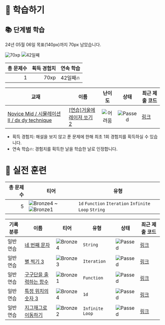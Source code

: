 # 📖 학습하기

## 📚 단계별 학습
24년 05월 06일 목표(140px)까지 70px 남았습니다.

![70xp](https://img.shields.io/badge/EXP-70xp-%235cb85c.svg?for-the-badge)
![42일째](https://img.shields.io/badge/연속학습-42일째-%23E34F26.svg?for-the-badge)

|총 문제수|획득 경험치|연속 학습|
|---:|---:|---|
1|70xp|42일째🔥|

|교재|이름|난이도|상태|최근 제출 코드|
|---|---|:---:|:---:|---|
|[Novice Mid / 시뮬레이션 II / dx dy technique](https://www.codetree.ai/missions?missionId=5)|[[연습]거울에 레이저 쏘기 2](https://www.codetree.ai/missions/5/problems/shoot-a-laser-in-the-mirror-2)|![어려움][hard]|![Passed][passed]|[링크](https://github.com/yeonwlee/codetree-TILs/blob/main/240506/%EA%B1%B0%EC%9A%B8%EC%97%90%20%EB%A0%88%EC%9D%B4%EC%A0%80%20%EC%8F%98%EA%B8%B0%202/shoot-a-laser-in-the-mirror-2.py)|


* 획득 경험치: 해설을 보지 않고 푼 문제에 한해 최초 1회 경험치를 획득하실 수 있습니다.
* 연속 학습🔥: 경험치를 획득한 날을 학습한 날로 인정합니다.


# 🥇 실전 훈련
|총 문제 수|티어|유형|
|---:|---|---|
|5|![Bronze4][b4] ~ ![Bronze1][b1]|`1d` `Function` `Iteration` `Infinite Loop` `String`|

|기록분류|이름|티어|유형|상태|최근 제출 코드|
|---|---|---|---|---|---|
|일반 연습|[네 번째 문자](https://www.codetree.ai/training-field/search/problems/4th-letter)|![Bronze4][b4]|`String`|![Passed][passed]|[링크](https://github.com/yeonwlee/codetree-TILs/blob/main/240506/%EB%84%A4%20%EB%B2%88%EC%A7%B8%20%EB%AC%B8%EC%9E%90/4th-letter.py)|
|일반 연습|[별 찍기 3](https://www.codetree.ai/training-field/search/problems/star-make-3)|![Bronze3][b3]|`Iteration`|![Passed][passed]|[링크](https://github.com/yeonwlee/codetree-TILs/blob/main/240506/%EB%B3%84%20%EC%B0%8D%EA%B8%B0%203/star-make-3.py)|
|일반 연습|[구구단을 출력하는 함수](https://www.codetree.ai/training-field/search/problems/function-that-outputs-multiplication-tables)|![Bronze1][b1]|`Function`|![Passed][passed]|[링크](https://github.com/yeonwlee/codetree-TILs/blob/main/240506/%EA%B5%AC%EA%B5%AC%EB%8B%A8%EC%9D%84%20%EC%B6%9C%EB%A0%A5%ED%95%98%EB%8A%94%20%ED%95%A8%EC%88%98/function-that-outputs-multiplication-tables.py)|
|일반 연습|[특정 위치의 숫자 3](https://www.codetree.ai/training-field/search/problems/numbers-in-specific-location-3)|![Bronze4][b4]|`1d`|![Passed][passed]|[링크](https://github.com/yeonwlee/codetree-TILs/blob/main/240506/%ED%8A%B9%EC%A0%95%20%EC%9C%84%EC%B9%98%EC%9D%98%20%EC%88%AB%EC%9E%90%203/numbers-in-specific-location-3.py)|
|일반 연습|[지그재그로 이동하기](https://www.codetree.ai/training-field/search/problems/moving-with-zigzag)|![Bronze2][b2]|`Infinite Loop`|![Passed][passed]|[링크](https://github.com/yeonwlee/codetree-TILs/blob/main/240506/%EC%A7%80%EA%B7%B8%EC%9E%AC%EA%B7%B8%EB%A1%9C%20%EC%9D%B4%EB%8F%99%ED%95%98%EA%B8%B0/moving-with-zigzag.py)|










[b5]: https://img.shields.io/badge/Bronze_5-%235D3E31.svg
[b4]: https://img.shields.io/badge/Bronze_4-%235D3E31.svg
[b3]: https://img.shields.io/badge/Bronze_3-%235D3E31.svg
[b2]: https://img.shields.io/badge/Bronze_2-%235D3E31.svg
[b1]: https://img.shields.io/badge/Bronze_1-%235D3E31.svg
[s5]: https://img.shields.io/badge/Silver_5-%23394960.svg
[s4]: https://img.shields.io/badge/Silver_4-%23394960.svg
[s3]: https://img.shields.io/badge/Silver_3-%23394960.svg
[s2]: https://img.shields.io/badge/Silver_2-%23394960.svg
[s1]: https://img.shields.io/badge/Silver_1-%23394960.svg
[g5]: https://img.shields.io/badge/Gold_5-%23FFC433.svg
[g4]: https://img.shields.io/badge/Gold_4-%23FFC433.svg
[g3]: https://img.shields.io/badge/Gold_3-%23FFC433.svg
[g2]: https://img.shields.io/badge/Gold_2-%23FFC433.svg
[g1]: https://img.shields.io/badge/Gold_1-%23FFC433.svg
[p5]: https://img.shields.io/badge/Platinum_5-%2376DDD8.svg
[p4]: https://img.shields.io/badge/Platinum_4-%2376DDD8.svg
[p3]: https://img.shields.io/badge/Platinum_3-%2376DDD8.svg
[p2]: https://img.shields.io/badge/Platinum_2-%2376DDD8.svg
[p1]: https://img.shields.io/badge/Platinum_1-%2376DDD8.svg
[passed]: https://img.shields.io/badge/Passed-%23009D27.svg
[failed]: https://img.shields.io/badge/Failed-%23D24D57.svg
[easy]: https://img.shields.io/badge/쉬움-%235cb85c.svg?for-the-badge
[medium]: https://img.shields.io/badge/보통-%23FFC433.svg?for-the-badge
[hard]: https://img.shields.io/badge/어려움-%23D24D57.svg?for-the-badge